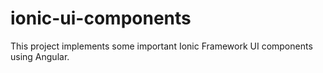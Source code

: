 # ionic-ui-components
This project implements some important Ionic Framework UI components using Angular.
